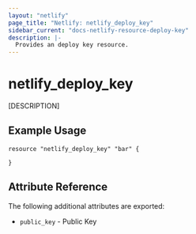 ```yaml
---
layout: "netlify"
page_title: "Netlify: netlify_deploy_key"
sidebar_current: "docs-netlify-resource-deploy-key"
description: |-
  Provides an deploy key resource.
---
```


# netlify_deploy_key

[DESCRIPTION]

## Example Usage

```hcl
resource "netlify_deploy_key" "bar" {

}
```




## Attribute Reference

The following additional attributes are exported:

* `public_key` - Public Key

